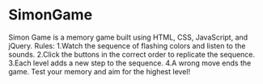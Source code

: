 # SimonGame
 Simon Game is a memory game built using HTML, CSS, JavaScript, and jQuery.  Rules: 1.Watch the sequence of flashing colors and listen to the sounds. 2.Click the buttons in the correct order to replicate the sequence. 3.Each level adds a new step to the sequence. 4.A wrong move ends the game. Test your memory and aim for the highest level!
